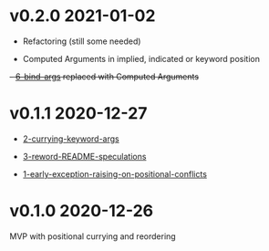 # v0.2.0 2021-01-02

- Refactoring (still some needed)

- Computed Arguments in implied, indicated or keyword position

~~- [6-bind-args](https://github.com/robertdober/lab42_curry/issues/6) replaced with Computed Arguments~~

# v0.1.1 2020-12-27

- [2-currying-keyword-args](https://github.com/robertdober/lab42_curry/issues/2)

- [3-reword-README-speculations](https://github.com/robertdober/lab42_curry/issues/3)

- [1-early-exception-raising-on-positional-conflicts](https://github.com/robertdober/lab42_curry/issues/1)

# v0.1.0 2020-12-26

MVP with positional currying and reordering
